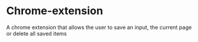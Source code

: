 # Chrome-extension
A chrome extension that allows the user to save an input, the current page or delete all saved items
